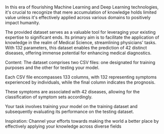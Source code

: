 
In this era of flourishing Machine Learning and Deep Learning technologies, it's crucial to recognize that mere accumulation of knowledge holds limited value unless it's effectively applied across various domains to positively impact humanity.

The provided dataset serves as a valuable tool for leveraging your existing expertise to significant ends. Its primary aim is to facilitate the application of knowledge in the realm of Medical Science, streamlining physicians' tasks. With 132 parameters, this dataset enables the prediction of 42 distinct diseases, offering immense potential for enhancing medical diagnostics.



Content:
The dataset comprises two CSV files: one designated for training purposes and the other for testing your model.

Each CSV file encompasses 133 columns, with 132 representing symptoms experienced by individuals, while the final column indicates the prognosis.

These symptoms are associated with 42 diseases, allowing for the classification of symptom sets accordingly.

Your task involves training your model on the training dataset and subsequently evaluating its performance on the testing dataset.

Inspiration:
Channel your efforts towards making the world a better place by effectively applying your knowledge across diverse fields

